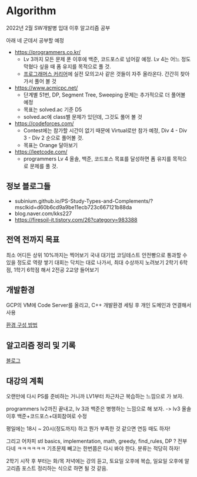 # Algorithm

2022년 2월 SW개발병 입대 이후 알고리즘 공부

아래 네 군데서 공부할 예정

 - https://programmers.co.kr/
     * Lv 3까지 모든 문제 푼 이후에 백준, 코드포스로 넘어갈 예정. Lv 4는 어느 정도 막혔다 싶을 때 폼 유지를 목적으로 풀 것.
     * [프로그래머스 커리어](https://career.programmers.co.kr/)에 실전 모의고사 같은 것들이 자주 올라온다. 간간히 찾아가서 풀어 볼 것
 - https://www.acmicpc.net/
     * 단계별 51번, DP, Segment Tree, Sweeping 문제는 추가적으로 더 풀어볼 예정
     * 목표는 solved.ac 기준 D5
     * solved.ac에 class별 문제가 있던데, 그것도 풀어 볼 것
 - https://codeforces.com/
     * Contest에는 참가할 시간이 없기 때문에 Virtual로만 참가 예정, Div 4 - Div 3 - Div 2 순으로 풀어볼 것.
     * 목표는 Orange 달아보기
 - https://leetcode.com/
     * programmers Lv 4 올솔, 백준, 코드포스 목표를 달성하면 폼 유지를 목적으로 문제를 풀 것.


## 정보 블로그들
 - subinium.github.io/PS-Study-Types-and-Complements/?msclkid=d60b6cd9a9be11ecb723c667121b88da
 - blog.naver.com/kks227
 - https://firesoil-it.tistory.com/26?category=983388

## 전역 전까지 목표
최소 어디든 상위 10%까지는 찍어보기
국내 대기업 코딩테스트 안전빵으로 통과할 수 있을 정도로 역량 쌓기
대회는 닥치는 대로 나가서, 최대 수상까지 노려보기
2학기 6학점, 1학기 6학점 해서 2전공 2교양 들어보기

## 개발환경
GCP의 VM에 Code Server를 올리고, C++ 개발환경 세팅 후 개인 도메인과 연결해서 사용

[환경 구성 방법](https://hyelie.tistory.com/entry/GCP-VS-Code-Server?category=947331)

## 알고리즘 정리 및 기록
[블로그](https://hyelie.tistory.com)

## 대강의 계획
오랜만에 다시 PS를 준비하는 거니까
LV1부터 차근차근 복습하는 느낌으로 가 보자.

programmers lv2까진 끝내고,
lv 3과 백준은 병행하는 느낌으로 해 보자.
    -> lv3 올솔 이후 백준+코드포스+대회참여로 수정

평일에는 18시 ~ 20시(정도까지) 하고 뭔가 부족한 것 같으면 연등 때도 하자!

그리고 어차피 stl basics, implementation, math, greedy, find_rules, DP
? 전부 다네 ㅋㅋㅋㅋㅋㅋ 기초문제 빼고는 한번쯤은 다시 봐야 한다. 분류는 적당히 하자!

2학기 시작 후 부터는 화/목 저녁에는 강의 듣고, 토요일 오후에 복습, 일요일 오후에 알고리즘 포스트 정리하는 식으로 하면 될 것 같음.